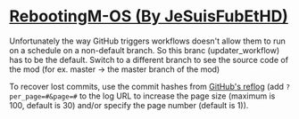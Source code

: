 # [RebootingM-OS (By JeSuisFubEtHD)](https://github.com/JeSuisFubEtHD/RebootingM-OS)

Unfortunately the way GitHub triggers workflows doesn't allow them to run on a schedule on a non-default branch. So this branc (updater_workflow) has to be the default. Switch to a different branch to see the source code of the mod (for ex. master -> the master branch of the mod)

To recover lost commits, use the commit hashes from [GitHub's reflog](https://api.github.com/repos/KtaneModules/RebootingM-OS-JeSuisFubEtHD/events) (add `?per_page=#&page=#` to the log URL to increase the page size (maximum is 100, default is 30) and/or specify the page number (default is 1)).
